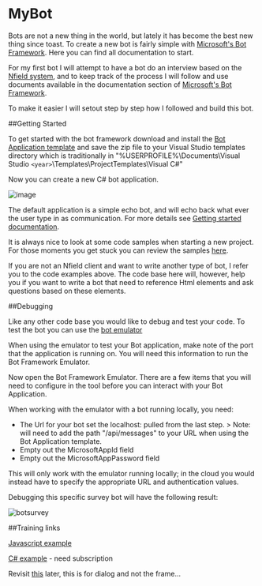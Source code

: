 # MyBot

Bots are not a new thing in the world, but lately it has become the best new thing since toast. To create a new bot is fairly simple with [Microsoft's Bot Framework](https://dev.botframework.com/). Here you can find all documentation to start.

For my first bot I will attempt to have a bot do an interview based on the [Nfield system](http://niposoftware.com/), and to keep track of the process I will follow and use documents available in the documentation section of [Microsoft's Bot Framework](https://dev.botframework.com/).

To make it easier I will setout step by step how I followed and build this bot.

##Getting Started

To get started with the bot framework download and install the [Bot Application template](http://aka.ms/bf-bc-vstemplate) and save the zip file to your Visual Studio templates directory which is traditionally in "%USERPROFILE%\Documents\Visual Studio `<year>`\Templates\ProjectTemplates\Visual C#\"

Now you can create a new C# bot application. 

![image](https://cloud.githubusercontent.com/assets/17876815/23705293/69fe7ec8-0409-11e7-8eb4-be8fc0b06116.png)

The default application is a simple echo bot, and will echo back what ever the user type in as communication. For more details see [Getting started documentation](https://docs.botframework.com/en-us/csharp/builder/sdkreference/).

It is always nice to look at some code samples when starting a new project. For those moments you get stuck you can review the samples [here](https://github.com/Microsoft/BotBuilder/tree/master/CSharp).

If you are not an Nfield client and want to write another type of bot, I refer you to the code examples above. The code base here will, however, help you if you want to write a bot that need to reference Html elements and ask questions based on these elements.

##Debugging

Like any other code base you would like to debug and test your code. To test the bot you can use the [bot emulator](https://aka.ms/bf-bc-emulator)

When using the emulator to test your Bot application, make note of the port that the application is running on. You will need this information to run the Bot Framework Emulator.

Now open the Bot Framework Emulator. There are a few items that you will need to configure in the tool before you can interact with your Bot Application.

When working with the emulator with a bot running locally, you need:

 - The Url for your bot set the localhost:<port> pulled from the last step. > Note: will need to add the path "/api/messages" to your URL when using the Bot Application template.
 - Empty out the MicrosoftAppId field
 - Empty out the MicrosoftAppPassword field
 
This will only work with the emulator running locally; in the cloud you would instead have to specify the appropriate URL and authentication values.

Debugging this specific survey bot will have the following result:

![botsurvey](https://cloud.githubusercontent.com/assets/17876815/23709927/4dd05fac-041b-11e7-9117-cd00c256cbd2.gif)

##Training links

[Javascript example](https://mva.microsoft.com/en-US/training-courses/getting-started-with-bots-16759?l=2zTAb2HyC_3504668937)

[C# example](https://www.pluralsight.com/courses/microsoft-bot-framework-getting-started) - need subscription



Revisit [this](https://docs.botframework.com/en-us/csharp/builder/sdkreference/dialogs.html) later, this is for dialog and not the frame...
